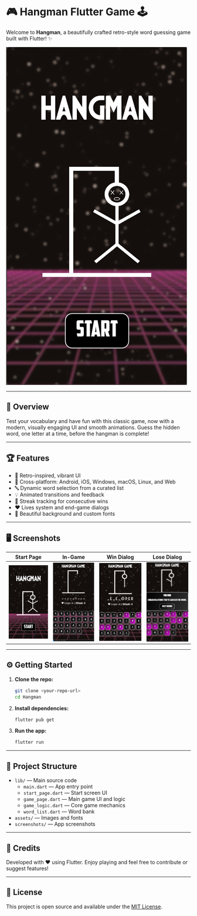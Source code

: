 # 🎮 Hangman Flutter Game 🕹️

Welcome to **Hangman**, a beautifully crafted retro-style word guessing game built with Flutter! ✨

![Banner](screenshots/1.png)

---

## 🚀 Overview

Test your vocabulary and have fun with this classic game, now with a modern, visually engaging UI and smooth animations. Guess the hidden word, one letter at a time, before the hangman is complete!

---

## 🏆 Features

- 🎨 Retro-inspired, vibrant UI
- 📱 Cross-platform: Android, iOS, Windows, macOS, Linux, and Web
- 🔤 Dynamic word selection from a curated list
- 💡 Animated transitions and feedback
- 🔄 Streak tracking for consecutive wins
- ❤️ Lives system and end-game dialogs
- 📸 Beautiful background and custom fonts

---

## 🖥️ Screenshots

| Start Page | In-Game | Win Dialog | Lose Dialog |
|:----------:|:-------:|:----------:|:-----------:|
| ![](screenshots/1.png) | ![](screenshots/2.png) | ![](screenshots/3.png) | ![](screenshots/4.png) |

---

## ⚙️ Getting Started

1. **Clone the repo:**
   ```bash
   git clone <your-repo-url>
   cd Hangman
   ```
2. **Install dependencies:**
   ```bash
   flutter pub get
   ```
3. **Run the app:**
   ```bash
   flutter run
   ```

---

## 📂 Project Structure

- `lib/` — Main source code
  - `main.dart` — App entry point
  - `start_page.dart` — Start screen UI
  - `game_page.dart` — Main game UI and logic
  - `game_logic.dart` — Core game mechanics
  - `word_list.dart` — Word bank
- `assets/` — Images and fonts
- `screenshots/` — App screenshots

---

## 🙌 Credits

Developed with ❤️ using Flutter. Enjoy playing and feel free to contribute or suggest features!

---

## 📄 License

This project is open source and available under the [MIT License](LICENSE).
